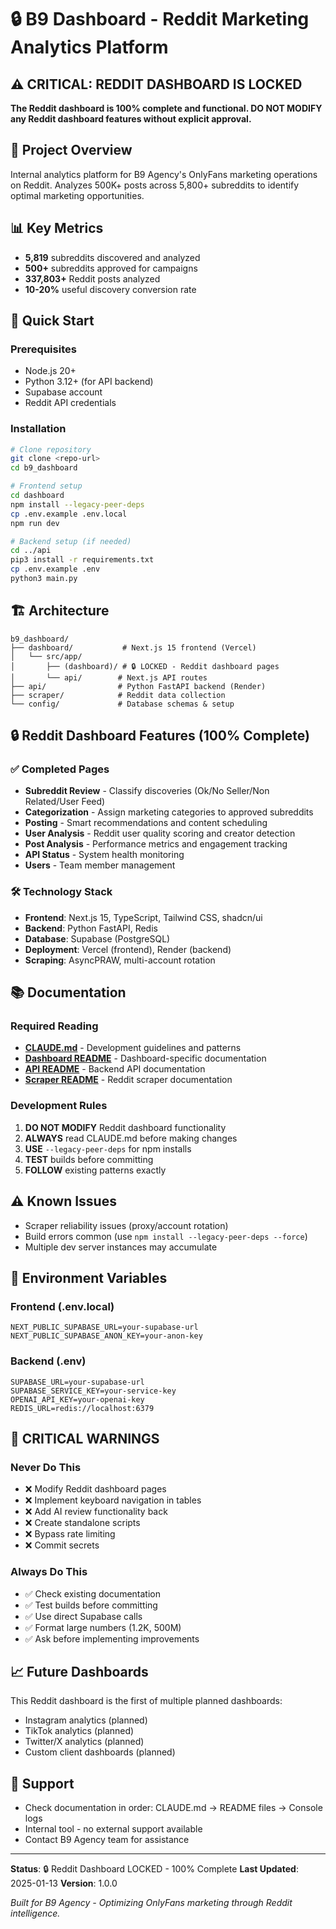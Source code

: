 # 🔒 B9 Dashboard - Reddit Marketing Analytics Platform

## ⚠️ CRITICAL: REDDIT DASHBOARD IS LOCKED
**The Reddit dashboard is 100% complete and functional. DO NOT MODIFY any Reddit dashboard features without explicit approval.**

## 🎯 Project Overview
Internal analytics platform for B9 Agency's OnlyFans marketing operations on Reddit. Analyzes 500K+ posts across 5,800+ subreddits to identify optimal marketing opportunities.

## 📊 Key Metrics
- **5,819** subreddits discovered and analyzed
- **500+** subreddits approved for campaigns
- **337,803+** Reddit posts analyzed
- **10-20%** useful discovery conversion rate

## 🚀 Quick Start

### Prerequisites
- Node.js 20+
- Python 3.12+ (for API backend)
- Supabase account
- Reddit API credentials

### Installation
```bash
# Clone repository
git clone <repo-url>
cd b9_dashboard

# Frontend setup
cd dashboard
npm install --legacy-peer-deps
cp .env.example .env.local
npm run dev

# Backend setup (if needed)
cd ../api
pip3 install -r requirements.txt
cp .env.example .env
python3 main.py
```

## 🏗️ Architecture

```
b9_dashboard/
├── dashboard/           # Next.js 15 frontend (Vercel)
│   └── src/app/
│       ├── (dashboard)/ # 🔒 LOCKED - Reddit dashboard pages
│       └── api/        # Next.js API routes
├── api/                # Python FastAPI backend (Render)
├── scraper/            # Reddit data collection
└── config/             # Database schemas & setup
```

## 🔒 Reddit Dashboard Features (100% Complete)

### ✅ Completed Pages
- **Subreddit Review** - Classify discoveries (Ok/No Seller/Non Related/User Feed)
- **Categorization** - Assign marketing categories to approved subreddits
- **Posting** - Smart recommendations and content scheduling
- **User Analysis** - Reddit user quality scoring and creator detection
- **Post Analysis** - Performance metrics and engagement tracking
- **API Status** - System health monitoring
- **Users** - Team member management

### 🛠️ Technology Stack
- **Frontend**: Next.js 15, TypeScript, Tailwind CSS, shadcn/ui
- **Backend**: Python FastAPI, Redis
- **Database**: Supabase (PostgreSQL)
- **Deployment**: Vercel (frontend), Render (backend)
- **Scraping**: AsyncPRAW, multi-account rotation

## 📚 Documentation

### Required Reading
- **[CLAUDE.md](./CLAUDE.md)** - Development guidelines and patterns
- **[Dashboard README](./dashboard/src/app/(dashboard)/README.md)** - Dashboard-specific documentation
- **[API README](./api/README.md)** - Backend API documentation
- **[Scraper README](./scraper/README.md)** - Reddit scraper documentation

### Development Rules
1. **DO NOT MODIFY** Reddit dashboard functionality
2. **ALWAYS** read CLAUDE.md before making changes
3. **USE** `--legacy-peer-deps` for npm installs
4. **TEST** builds before committing
5. **FOLLOW** existing patterns exactly

## ⚠️ Known Issues
- Scraper reliability issues (proxy/account rotation)
- Build errors common (use `npm install --legacy-peer-deps --force`)
- Multiple dev server instances may accumulate

## 🔐 Environment Variables

### Frontend (.env.local)
```env
NEXT_PUBLIC_SUPABASE_URL=your-supabase-url
NEXT_PUBLIC_SUPABASE_ANON_KEY=your-anon-key
```

### Backend (.env)
```env
SUPABASE_URL=your-supabase-url
SUPABASE_SERVICE_KEY=your-service-key
OPENAI_API_KEY=your-openai-key
REDIS_URL=redis://localhost:6379
```

## 🚨 CRITICAL WARNINGS

### Never Do This
- ❌ Modify Reddit dashboard pages
- ❌ Implement keyboard navigation in tables
- ❌ Add AI review functionality back
- ❌ Create standalone scripts
- ❌ Bypass rate limiting
- ❌ Commit secrets

### Always Do This
- ✅ Check existing documentation
- ✅ Test builds before committing
- ✅ Use direct Supabase calls
- ✅ Format large numbers (1.2K, 500M)
- ✅ Ask before implementing improvements

## 📈 Future Dashboards
This Reddit dashboard is the first of multiple planned dashboards:
- Instagram analytics (planned)
- TikTok analytics (planned)
- Twitter/X analytics (planned)
- Custom client dashboards (planned)

## 🤝 Support
- Check documentation in order: CLAUDE.md → README files → Console logs
- Internal tool - no external support available
- Contact B9 Agency team for assistance

---

**Status**: 🔒 Reddit Dashboard LOCKED - 100% Complete
**Last Updated**: 2025-01-13
**Version**: 1.0.0

*Built for B9 Agency - Optimizing OnlyFans marketing through Reddit intelligence.*